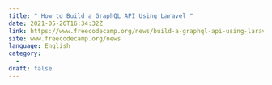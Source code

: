 ```yaml
---
title: " How to Build a GraphQL API Using Laravel "
date: 2021-05-26T16:34:32Z
link: https://www.freecodecamp.org/news/build-a-graphql-api-using-laravel/?utm_medium=RSS&utm_source=news.12bit.vn
site: www.freecodecamp.org/news
language: English
category:
  -   
draft: false
---
```

